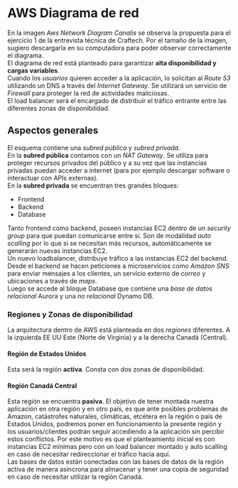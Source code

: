 # AWS Diagrama de red
En la imagen _Aws Network Diagram Canalis_ se observa la propuesta para el ejercicio 1 de la entrevista técnica de Craftech. Por el tamaño de la imagen, sugiero descargarla en su computadora para poder observar correctamente el diagrama.  
El diagrama de red está planteado para garantizar **alta disponibilidad y cargas variables**.  
Cuando los _usuarios_ quieren acceder a la aplicación, lo solicitan al _Route 53_ utilizando un DNS a través del _Internet Gateway_. Se utilizará un servicio de _Firewall_ para proteger la red de actividades maliciosas.  
El load balancer será el encargado de distribuir el tráfico entrante entre las diferentes zonas de disponibilidad. 
## Aspectos generales
El esquema contiene una _subred pública_ y _subred privada_.  
En la **subred pública** contamos con un _NAT Gateway_. Se utiliza para proteger recursos privados del público y a su vez que las instancias privadas puedan acceder a internet (para por ejemplo descargar software o interactuar con APIs externas).  
En la **subred privada** se encuentran tres grandes bloques:
* Frontend
* Backend
* Database

Tanto frontend como backend, poseen instancias EC2 dentro de un _security group_ para que puedan comunicarse entre sí. Son de modalidad _auto scalling_ por lo que si se necesitan más recursos, automáticamente se generarán nuevas instancias EC2.  
Un nuevo loadbalancer, distribuye tráfico a las instancias EC2 del backend. Desde el backend se hacen peticiones a microservicios como _Amazon SNS_ para enviar mensajes a los clientes, un servicio externo de _correo_ y ubicaciones a través de _maps_.  
Luego se accede al bloque Database que contiene una _base de datos relacional_ Aurora y una _no relacional_ Dynamo DB.
### Regiones y Zonas de disponibilidad
La arquitectura dentro de AWS está planteada en dos _regiones_ diferentes. A la izquierda EE UU Este (Norte de Virginia) y a la derecha Canadá (Central).
#### Región de Estados Unidos
Esta será la región **activa**. Consta con dos zonas de disponibilidad. 
#### Región Canadá Central
Esta región se encuentra **pasiva**. El objetivo de tener montada nuestra aplicación en otra región y en otro país, es que ante posibles problemas de Amazon, catástrofes naturales, climáticas, etcétera en la región o país de Estados Unidos, podremos poner en funcionamiento la presente región y los usuarios/clientes podrán seguir accediendo a la aplicación sin percibir estos conflictos. Por este motivo es que el planteamiento inicial es con instancias EC2 mínimas pero con un load balancer montado y auto scalling en caso de necesitar redireccionar el tráfico hacia aquí.  
Las bases de datos están conectadas con las bases de datos de la región activa de manera asíncrona para almacenar y tener una copia de seguridad en caso de necesitar utilizar la región Canadá. 

